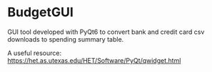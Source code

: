 # BudgetGUI
GUI tool developed with PyQt6 to convert bank and credit card csv downloads to spending summary table.

A useful resource: https://het.as.utexas.edu/HET/Software/PyQt/qwidget.html

